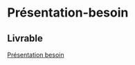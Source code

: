 # Présentation-besoin

## Livrable
[Présentation besoin](https://docs.google.com/presentation/d/1JO4FdZtINbKK8KwLfqse33sNyntbR2VjZPWzPezoh5A/edit?usp=sharing)